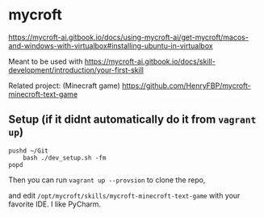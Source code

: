 # mycroft

https://mycroft-ai.gitbook.io/docs/using-mycroft-ai/get-mycroft/macos-and-windows-with-virtualbox#installing-ubuntu-in-virtualbox

Meant to be used with <https://mycroft-ai.gitbook.io/docs/skill-development/introduction/your-first-skill>


Related project: (Minecraft game) <https://github.com/HenryFBP/mycroft-minecroft-text-game>

## Setup (if it didnt automatically do it from `vagrant up`)


    pushd ~/Git
        bash ./dev_setup.sh -fm
    popd

Then you can run `vagrant up --provsion` to clone the repo,

and edit `/opt/mycroft/skills/mycroft-minecroft-text-game` with your favorite IDE. I like PyCharm.